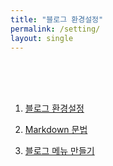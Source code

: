 ```yaml
---
title: "블로그 환경설정"
permalink: /setting/
layout: single
---
```


<br><br><br>
1. [블로그 환경설정](https://nemotaek.github.io/NemoNote/200808/)  

2. [Markdown 문법](https://nemotaek.github.io/NemoNote/200809/)  

3. [블로그 메뉴 만들기](https://nemotaek.github.io/NemoNote/200810/)
